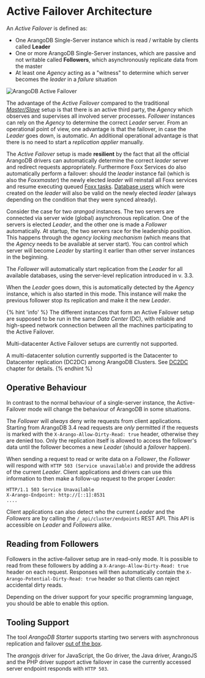 Active Failover Architecture
============================

An _Active Failover_ is defined as:

- One ArangoDB Single-Server instance which is read / writable by clients called **Leader**
- One or more ArangoDB Single-Server instances, which are passive and not writable 
  called **Followers**, which asynchronously replicate data from the master
- At least one _Agency_ acting as a "witness" to determine which server becomes the _leader_
  in a _failure_ situation

![ArangoDB Active Failover](leader-follower.png)

The advantage of the _Active Failover_ compared to the traditional [_Master/Slave_](../MasterSlave/README.md)
setup is that there is an active third party, the _Agency_ which observes and supervises
all involved server processes. _Follower_ instances can rely on the _Agency_ to
determine the correct _Leader_ server. From an operational point of view, one advantage is that
the failover, in case the _Leader_ goes down, is automatic. An additional operational
advantage is that there is no need to start a _replication applier_ manually.

The _Active Failover_ setup is made **resilient** by the fact that all the official
ArangoDB drivers can automatically determine the correct _leader_ server and
redirect requests appropriately. Furthermore Foxx Services do also automatically
perform a failover: should the _leader_ instance fail (which is also the _Foxxmaster_)
the newly elected _leader_ will reinstall all Foxx services and resume executing
queued [Foxx tasks](../../../Foxx/Guides/Scripts.md).
[Database users](../../../Administration/ManagingUsers/README.md)
which were created on the _leader_ will also be valid on the newly elected _leader_
(always depending on the condition that they were synced already).

Consider the case for two *arangod* instances. The two servers are connected via
server wide (global) asynchronous replication. One of the servers is
elected _Leader_, and the other one is made a _Follower_ automatically. At startup,
the two servers race for the leadership position. This happens through the _agency
locking mechanism_ (which means that the _Agency_ needs to be available at server start).
You can control which server will become _Leader_ by starting it earlier than
other server instances in the beginning.

The _Follower_ will automatically start replication from the _Leader_ for all
available databases, using the server-level replication introduced in v. 3.3.

When the _Leader_ goes down, this is automatically detected by the _Agency_
instance, which is also started in this mode. This instance will make the
previous follower stop its replication and make it the new _Leader_.

{% hint 'info' %}
The different instances that form an Active Failover setup are supposed to be run in the same
_Data Center_ (DC), with reliable and high-speed network connection between
all the machines participating to the Active Failover.

Multi-datacenter Active Failover setups are currently not supported.

A multi-datacenter solution currently supported is the Datacenter to Datacenter replication
(DC2DC) among ArangoDB Clusters. See [DC2DC](../DC2DC/README.md) chapter for details.
{% endhint %}

Operative Behaviour
-------------------

In contrast to the normal behaviour of a single-server instance, the Active-Failover
mode will change the behaviour of ArangoDB in some situations.

The _Follower_ will _always_ deny write requests from client applications.  Starting from ArangoDB 3.4
read requests are _only_ permitted if the requests is marked with the `X-Arango-Allow-Dirty-Read: true` header,
otherwise they are denied too.
Only the replication itself is allowed to access the follower's data until the
follower becomes a new _Leader_ (should a _failover_ happen).

When sending a request to read or write data on a _Follower_, the _Follower_ will
respond with `HTTP 503 (Service unavailable)` and provide the address of
the current _Leader_. Client applications and drivers can use this information to
then make a follow-up request to the proper _Leader_:

```
HTTP/1.1 503 Service Unavailable
X-Arango-Endpoint: http://[::1]:8531
....
```

Client applications can also detect who the current _Leader_ and the _Followers_
are by calling the `/_api/cluster/endpoints` REST API. This API is accessible
on _Leader_ and _Followers_ alike.

Reading from Followers
----------------------

Followers in the active-failover setup are in read-only mode. It is possible to read from these
followers by adding a `X-Arango-Allow-Dirty-Read: true` header on each request. Responses will then automatically
contain the `X-Arango-Potential-Dirty-Read: true` header so that clients can reject accidental dirty reads.

Depending on the driver support for your specific programming language, you should be able
to enable this option.

Tooling Support
---------------

The tool _ArangoDB Starter_ supports starting two servers with asynchronous
replication and failover [out of the box](../../../Deployment/ActiveFailover/UsingTheStarter.md).

The _arangojs_ driver for JavaScript, the Go driver, the Java driver, ArangoJS and
the PHP driver support active failover in case the currently accessed server endpoint
responds with `HTTP 503`.

